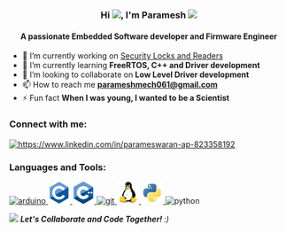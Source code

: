 <h3 align="center">  Hi <a href="https://www.gautamkrishnar.com/"><img src="https://media.giphy.com/media/hvRJCLFzcasrR4ia7z/giphy.gif" width="3%"></a>, I'm Paramesh <img src="https://emojis.slackmojis.com/emojis/images/1531849430/4246/blob-sunglasses.gif?1531849430" width="30"/></h3>
<h4 align="center">A passionate Embedded Software developer and Firmware Engineer</h4>

- 🔭 I’m currently working on [Security Locks and Readers](https://www.allegion.com/corp/en/products/business.html)
- 🌱 I’m currently learning **FreeRTOS, C++ and Driver development**
- 👯 I’m looking to collaborate on **Low Level Driver development**
- 📫 How to reach me **parameshmech061@gmail.com**
- ⚡ Fun fact **When I was young, I wanted to be a Scientist**

<h3 align="left">Connect with me:</h3>
<p align="left">
<a href="https://linkedin.com/in/https://www.linkedin.com/in/parameswaran-ap-823358192" target="blank"><img align="center" src="https://raw.githubusercontent.com/rahuldkjain/github-profile-readme-generator/master/src/images/icons/Social/linked-in-alt.svg" alt="https://www.linkedin.com/in/parameswaran-ap-823358192" height="30" width="40" /></a>
</p>

<h3 align="left">Languages and Tools:</h3>
<p align="left"> <a href="https://www.arduino.cc/" target="_blank" rel="noreferrer"> <img src="https://cdn.worldvectorlogo.com/logos/arduino-1.svg" alt="arduino" width="40" height="40"/> </a> <a href="https://www.cprogramming.com/" target="_blank" rel="noreferrer"> <img src="https://raw.githubusercontent.com/devicons/devicon/master/icons/c/c-original.svg" alt="c" width="40" height="40"/> </a> <a href="https://www.w3schools.com/cpp/" target="_blank" rel="noreferrer"> <img src="https://raw.githubusercontent.com/devicons/devicon/master/icons/cplusplus/cplusplus-original.svg" alt="cplusplus" width="40" height="40"/> </a> <a href="https://git-scm.com/" target="_blank" rel="noreferrer"> <img src="https://www.vectorlogo.zone/logos/git-scm/git-scm-icon.svg" alt="git" width="40" height="40"/> </a> <a href="https://www.linux.org/" target="_blank" rel="noreferrer"> <img src="https://raw.githubusercontent.com/devicons/devicon/master/icons/linux/linux-original.svg" alt="linux" width="40" height="40"/> </a> <a href="https://www.python.org" target="_blank" rel="noreferrer"> <img src="https://raw.githubusercontent.com/devicons/devicon/master/icons/python/python-original.svg" alt="python" width="40" height="40"/> </a> <img src="https://camo.githubusercontent.com/61551b5407f39fdb6913913601d5335acd3aa72ede395ba7946f304a70040459/68747470733a2f2f7365656b6c6f676f2e636f6d2f696d616765732f452f6573707265737369662d73797374656d732d6c6f676f2d313335304239453737312d7365656b6c6f676f2e636f6d2e706e67" alt="python" width="40" height="40"/> </a>  </p>

<img src="https://media.giphy.com/media/LnQjpWaON8nhr21vNW/giphy.gif" width="60"> <em><b>Let's Collaborate and Code Together! </b> :)</em>
